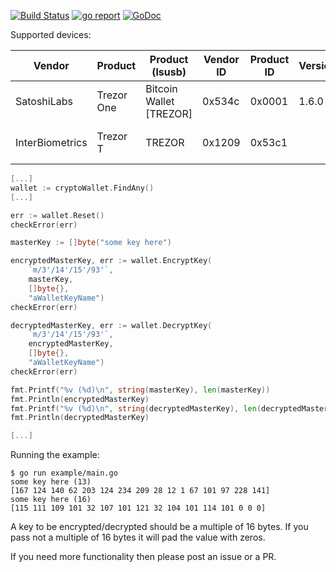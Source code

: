 [![Build Status](https://travis-ci.org/xaionaro-go/cryptoWallet.svg?branch=master)](https://travis-ci.org/xaionaro-go/cryptoWallet)
[![go report](https://goreportcard.com/badge/github.com/xaionaro-go/cryptoWallet)](https://goreportcard.com/report/github.com/xaionaro-go/cryptoWallet)
[![GoDoc](https://godoc.org/github.com/xaionaro-go/cryptoWallet?status.svg)](https://godoc.org/github.com/xaionaro-go/cryptoWallet)

Supported devices:

| Vendor | Product | Product (lsusb) | Vendor ID | Product ID | Version | Notes |
| ------ | ------- | --------------- | --------- | ---------- | ------- | ----- |
| SatoshiLabs | Trezor One | Bitcoin Wallet [TREZOR] | 0x534c | 0x0001 | 1.6.0 |Tested on Linux |
| InterBiometrics | Trezor T | TREZOR | 0x1209 | 0x53c1 | | Tested on Linux |

```go
[...]
wallet := cryptoWallet.FindAny()
[...]

err := wallet.Reset()
checkError(err)

masterKey := []byte("some key here")

encryptedMasterKey, err := wallet.EncryptKey(
	`m/3'/14'/15'/93'`,
	masterKey,
	[]byte{},
	"aWalletKeyName")
checkError(err)

decryptedMasterKey, err := wallet.DecryptKey(
	`m/3'/14'/15'/93'`,
	encryptedMasterKey,
	[]byte{},
	"aWalletKeyName")
checkError(err)

fmt.Printf("%v (%d)\n", string(masterKey), len(masterKey))
fmt.Println(encryptedMasterKey)
fmt.Printf("%v (%d)\n", string(decryptedMasterKey), len(decryptedMasterKey))
fmt.Println(decryptedMasterKey)

[...]
```
Running the example:
```
$ go run example/main.go 
some key here (13)
[167 124 140 62 203 124 234 209 28 12 1 67 101 97 228 141]
some key here (16)
[115 111 109 101 32 107 101 121 32 104 101 114 101 0 0 0]
```

A key to be encrypted/decrypted should be a multiple of 16 bytes. If you pass not a multiple of 16 bytes it will pad the value with zeros.

If you need more functionality then please post an issue or a PR.
